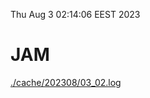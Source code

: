 Thu Aug  3 02:14:06 EEST 2023
# JAM
<a href='./cache/202308/03_02.log'>./cache/202308/03_02.log</a>

